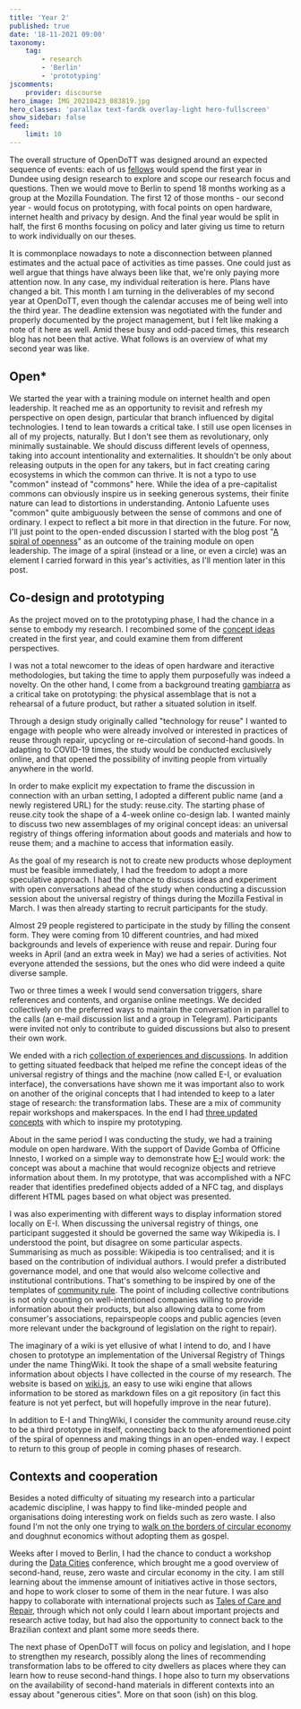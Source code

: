 ```yaml
---
title: 'Year 2'
published: true
date: '18-11-2021 09:00'
taxonomy:
    tag:
        - research
        - 'Berlin'
        - 'prototyping'
jscomments:
    provider: discourse
hero_image: IMG_20210423_083819.jpg
hero_classes: 'parallax text-fardk overlay-light hero-fullscreen'
show_sidebar: false
feed:
    limit: 10
---
```


The overall structure of OpenDoTT was designed around an expected sequence of events: each of us [fellows](https://opendott.org/team/) would spend the first year in Dundee using design research to explore and scope our research focus and questions. Then we would move to Berlin to spend 18 months working as a group at the Mozilla Foundation. The first 12 of those months - our second year - would focus on prototyping, with focal points on open hardware, internet health and privacy by design. And the final year would be split in half, the first 6 months focusing on policy and later giving us time to return to work individually on our theses.

It is commonplace nowadays to note a disconnection between planned estimates and the actual pace of activities as time passes. One could just as well argue that things have always been like that, we're only paying more attention now. In any case, my individual reiteration is here. Plans have changed a bit. This month I am turning in the deliverables of my second year at OpenDoTT, even though the calendar accuses me of being well into the third year. The deadline extension was negotiated with the funder and properly documented by the project management, but I felt like making a note of it here as well. Amid these busy and odd-paced times, this research blog has not been that active. What follows is an overview of what my second year was like.

## Open*

We started the year with a training module on internet health and open leadership. It reached me as an opportunity to revisit and refresh my perspective on open design, particular that branch influenced by digital technologies. I tend to lean towards a critical take. I still use open licenses in all of my projects, naturally. But I don't see them as revolutionary, only minimally sustainable. We should discuss different levels of openness, taking into account intentionality and externalities. It shouldn't be only about releasing outputs in the open for any takers, but in fact creating caring ecosystems in which the common can thrive. It is not a typo to use "common" instead of "commons" here. While the idea of a pre-capitalist commons can obviously inspire us in seeking generous systems, their finite nature can lead to distortions in understanding. Antonio Lafuente uses "common" quite ambiguously between the sense of commons and one of ordinary. I expect to reflect a bit more in that direction in the future. For now, I'll just point to the open-ended discussion I started with the blog post "[A spiral of openness](../spiral-of-openness)" as an outcome of the training module on open leadership. The image of a spiral (instead or a line, or even a circle) was an element I carried forward in this year's activities, as I'll mention later in this post.

## Co-design and prototyping

As the project moved on to the prototyping phase, I had the chance in a sense to embody my research. I recombined some of the [concept ideas](https://is.efeefe.me/concepts) created in the first year, and could examine them from different perspectives.

I was not a total newcomer to the ideas of open hardware and iteractive methodologies, but taking the time to apply them purposefully was indeed a novelty. On the other hand, I come from a background treating [gambiarra](https://web.archive.org/web/20100615153750/http://medialab-prado.es/article/gambiarra) as a critical take on prototyping: the physical assemblage that is not a rehearsal of a future product, but rather a situated solution in itself.

Through a design study originally called "technology for reuse" I wanted to engage with people who were already involved or interested in practices of reuse through repair, upcycling or re-circulation of second-hand goods. In adapting to COVID-19 times, the study would be conducted exclusively online, and that opened the possibility of inviting people from virtually anywhere in the world.

In order to make explicit my expectation to frame the discussion in connection with an urban setting, I adopted a different public name (and a newly registered URL) for the study: reuse.city. The starting phase of reuse.city took the shape of a 4-week online co-design lab. I wanted mainly to discuss two new assemblages of my original concept ideas: an universal registry of things offering information about goods and materials and how to reuse them; and a machine to access that information easily.

As the goal of my research is not to create new products whose deployment must be feasible immediately, I had the freedom to adopt a more speculative approach. I had the chance to discuss ideas and experiment with open conversations ahead of the study when conducting a discussion session about the universal registry of things during the Mozilla Festival in March. I was then already starting to recruit participants for the study.

Almost 29 people registered to participate in the study by filling the consent form. They were coming from 10 different countries, and had mixed backgrounds and levels of experience with reuse and repair. During four weeks in April (and an extra week in May) we had a series of activities. Not everyone attended the sessions, but the ones who did were indeed a quite diverse sample.

Two or three times a week I would send conversation triggers, share references and contents, and organise online meetings. We decided collectively on the preferred ways to maintain the conversation in parallel to the calls (an e-mail discussion list and a group in Telegram). Participants were invited not only to contribute to guided discussions but also to present their own work.

We ended with a rich [collection of experiences and discussions](https://github.com/opendott-smartcities/II/tree/main/D13_deployment-datasets/reuse-city/meetings). In addition to getting situated feedback that helped me refine the concept ideas of the universal registry of things and the machine (now called E-I, or evaluation interface), the conversations have shown me it was important also to work on another of the original concepts that I had intended to keep to a later stage of research: the transformation labs. These are a mix of community repair workshops and makerspaces. In the end I had [three updated concepts](https://github.com/opendott-smartcities/II/tree/main/D11_co-designed-concepts) with which to inspire my prototyping.

About in the same period I was conducting the study, we had a training module on open hardware. With the support of Davide Gomba of Officine Innesto, I worked on a simple way to demonstrate how [E-I](https://github.com/opendott-smartcities/II/tree/main/D12_documentation-of-prototypes/e-i) would work: the concept was about a machine that would recognize objects and retrieve information about them. In my prototype, that was accomplished with a NFC reader that identifies predefined objects added of a NFC tag, and displays different HTML pages based on what object was presented.

I was also experimenting with different ways to display information stored locally on E-I. When discussing the universal registry of things, one participant suggested it should be governed the same way Wikipedia is. I understood the point, but disagree on some particular aspects. Summarising as much as possible: Wikipedia is too centralised; and it is based on the contribution of individual authors. I would prefer a distributed governance model, and one that would also welcome collective and institutional contributions. That's something to be inspired by one of the templates of [community rule](https://communityrule.info/). The point of including collective contributions is not only counting on well-intentioned companies willing to provide information about their products, but also allowing data to come from consumer's associations, repairspeople coops and public agencies (even more relevant under the background of legislation on the right to repair).

The imaginary of a wiki is yet ellusive of what I intend to do, and I have chosen to prototype an implementation of the Universal Registry of Things under the name ThingWiki. It took the shape of a small website featuring information about objects I have collected in the course of my research. The website is based on [wiki.js](https://js.wiki), an easy to use wiki engine that allows information to be stored as markdown files on a git repository (in fact this feature is not yet perfect, but will hopefully improve in the near future).

In addition to E-I and ThingWiki, I consider the community around reuse.city to be a third prototype in itself, connecting back to the aforementioned point of the spiral of openness and making things in an open-ended way. I expect to return to this group of people in coming phases of research.

## Contexts and cooperation

Besides a noted difficulty of situating my research into a particular academic discipline, I was happy to find like-minded people and organisations doing interesting work on fields such as zero waste. I also found I'm not the only one trying to [walk on the borders of circular economy](https://is.efeefe.me/opendott/waste-value-and-reuse) and doughnut economics without adopting them as gospel.

Weeks after I moved to Berlin, I had the chance to conduct a workshop during the [Data Cities](https://www.disruptionlab.org/data-cities) conference, which brought me a good overview of second-hand, reuse, zero waste and circular economy in the city. I am still learning about the immense amount of initiatives active in those sectors, and hope to work closer to some of them in the near future. I was also happy to collaborate with international projects such as [Tales of Care and Repair](https://tales.repairacts.net/), through which not only could I learn about important projects and research active today, but had also the opportunity to connect back to the Brazilian context and plant some more seeds there.

The next phase of OpenDoTT will focus on policy and legislation, and I hope to strengthen my research, possibly along the lines of recommending transformation labs to be offered to city dwellers as places where they can learn how to reuse second-hand things. I hope also to turn my observations on the availability of second-hand materials in different contexts into an essay about "generous cities". More on that soon (ish) on this blog.
